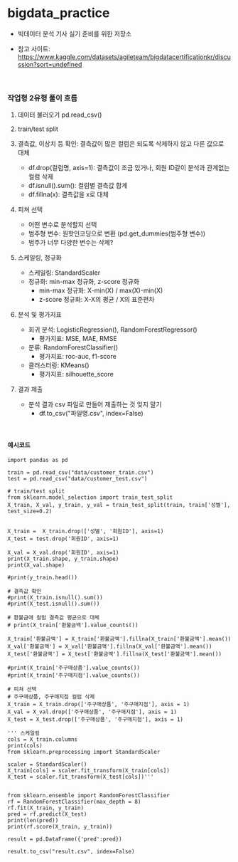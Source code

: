 # bigdata_practice
- 빅데이터 분석 기사 실기 준비를 위한 저장소

- 참고 사이트: https://www.kaggle.com/datasets/agileteam/bigdatacertificationkr/discussion?sort=undefined

<br>

### 작업형 2유형 풀이 흐름
1) 데이터 불러오기 pd.read_csv()
2) train/test split 
3) 결측값, 이상치 등 확인: 결측값이 많은 컬럼은 되도록 삭제하지 않고 다른 값으로 대체
   - df.drop(컬럼명, axis=1): 결측값이 조금 있거나, 회원 ID같이 분석과 관계없는 컬럼 삭제
   - df.isnull().sum(): 컬럼별 결측값 합계
   - df.fillna(x): 결측값을 x로 대체
4) 피쳐 선택
   - 어떤 변수로 분석할지 선택
   - 범주형 변수: 원핫인코딩으로 변환 (pd.get_dummies(범주형 변수))
   - 범주가 너무 다양한 변수는 삭제?

5) 스케일링, 정규화
   - 스케일링: StandardScaler
   - 정규화: min-max 정규화, z-score 정규화
      - min-max 정규화: X-min(X) / max(X)-min(X)
      - z-score 정규화: X-X의 평균 / X의 표준편차

6) 분석 및 평가지표
   - 회귀 분석: LogisticRegression(), RandomForestRegressor()
     - 평가지표: MSE, MAE, RMSE
   - 분류: RandomForestClassifier()
     - 평가지표: roc-auc, f1-score
   - 클러스터링: KMeans()
     - 평가지표: silhouette_score

7) 결과 제출
   - 분석 결과 csv 파일로 만들어 제출하는 것 잊지 말기
     - df.to_csv("파일명.csv", index=False)

<br>

#### 예시코드
   ```
   import pandas as pd

   train = pd.read_csv("data/customer_train.csv")
   test = pd.read_csv("data/customer_test.csv")

   # train/test split
   from sklearn.model_selection import train_test_split
   X_train, X_val, y_train, y_val = train_test_split(train, train['성별'], test_size=0.2)


   X_train =  X_train.drop(['성별', '회원ID'], axis=1)
   X_test = test.drop('회원ID', axis=1)

   X_val = X_val.drop('회원ID', axis=1)
   print(X_train.shape, y_train.shape)
   print(X_val.shape)

   #print(y_train.head())

   # 결측값 확인
   #print(X_train.isnull().sum())
   #print(X_test.isnull().sum())

   # 환불금애 컬럼 결측값 평균으로 대체
   # print(X_train['환불금액'].value_counts())

   X_train['환불금액'] = X_train['환불금액'].fillna(X_train['환불금액'].mean())
   X_val['환불금액'] = X_val['환불금액'].fillna(X_val['환불금액'].mean())
   X_test['환불금액'] = X_test['환불금액'].fillna(X_test['환불금액'].mean())

   #print(X_train['주구매상품'].value_counts())
   #print(X_train['주구매지점'].value_counts())

   # 피쳐 선택
   # 주구매상품, 주구매지점 컬럼 삭제
   X_train = X_train.drop(['주구매상품', '주구매지점'], axis = 1)
   X_val = X_val.drop(['주구매상품', '주구매지점'], axis = 1)
   X_test = X_test.drop(['주구매상품', '주구매지점'], axis = 1)

   ''' 스케일링
   cols = X_train.columns
   print(cols)
   from sklearn.preprocessing import StandardScaler

   scaler = StandardScaler()
   X_train[cols] = scaler.fit_transform(X_train[cols])
   X_test = scaler.fit_transform(X_test[cols])'''


   from sklearn.ensemble import RandomForestClassifier
   rf = RandomForestClassifier(max_depth = 8)
   rf.fit(X_train, y_train)
   pred = rf.predict(X_test)
   print(len(pred))
   print(rf.score(X_train, y_train))

   result = pd.DataFrame({'pred':pred})

   result.to_csv("result.csv", index=False)
   ```